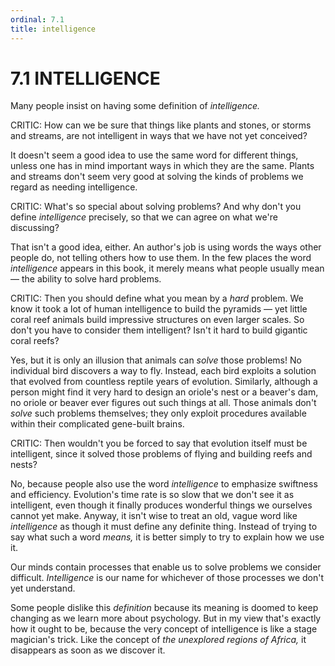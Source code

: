 ```yaml
---
ordinal: 7.1
title: intelligence
---
```


# 7.1 INTELLIGENCE 

<p>Many people insist on having some definition of <em>intelligence.</em></p>
<p>CRITIC: How can we be sure that things like plants and stones, or storms and streams, are not intelligent in ways that we have not yet conceived?</p>
<p>It doesn't seem a good idea to use the same word for different things, unless one has in mind important ways in which they are the same. Plants and streams don't seem very good at solving the kinds of problems we regard as needing intelligence.</p>
<p>CRITIC: What's so special about solving problems? And why don't you define <em>intelligence</em> precisely, so that we can agree on what we're discussing?</p>
<p>That isn't a good idea, either. An author's job is using words the ways other people do, not telling others how to use them. In the few places the word <em>intelligence</em> appears in this book, it merely means what people usually mean &mdash; the ability to solve hard problems.</p>
<p>CRITIC: Then you should define what you mean by a <em>hard</em> problem. We know it took a lot of human intelligence to build the pyramids &mdash; yet little coral reef animals build impressive structures on even larger scales. So don't you have to consider them intelligent? Isn't it hard to build gigantic coral reefs?</p>
<p>Yes, but it is only an illusion that animals can <em>solve</em> those problems! No individual bird discovers a way to fly. Instead, each bird exploits a solution that evolved from countless reptile years of evolution. Similarly, although a person might find it very hard to design an oriole's nest or a beaver's dam, no oriole or beaver ever figures out such things at all. Those animals don't <em>solve</em> such problems themselves; they only exploit procedures available within their complicated gene-built brains.</p>
<p>CRITIC: Then wouldn't you be forced to say that evolution itself must be intelligent, since it solved those problems of flying and building reefs and nests?</p>
<p>No, because people also use the word <em>intelligence</em> to emphasize swiftness and efficiency. Evolution's time rate is so slow that we don't see it as intelligent, even though it finally produces wonderful things we ourselves cannot yet make. Anyway, it isn't wise to treat an old, vague word like <em>intelligence</em> as though it must define any definite thing. Instead of trying to say what such a word <em>means,</em> it is better simply to try to explain how we use it.</p>
<p>Our minds contain processes that enable us to solve problems we consider difficult. <em>Intelligence</em> is our name for whichever of those processes we don't yet understand.</p>
<p>Some people dislike this <em>definition</em> because its meaning is doomed to keep changing as we learn more about psychology. But in my view that's exactly how it ought to be, because the very concept of intelligence is like a stage magician's trick. Like the concept of <em>the unexplored regions of Africa,</em> it disappears as soon as we discover it.</p>